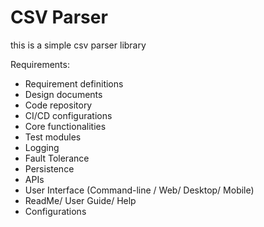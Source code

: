 # CSV Parser

this is a simple csv parser library

Requirements:
- Requirement definitions
- Design documents
- Code repository
- CI/CD configurations
- Core functionalities
- Test modules
- Logging
- Fault Tolerance
- Persistence
- APIs
- User Interface (Command-line / Web/ Desktop/ Mobile)
- ReadMe/ User Guide/ Help
- Configurations